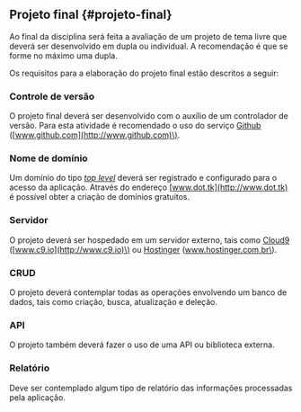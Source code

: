 ## Projeto final {#projeto-final}

Ao final da disciplina será feita a avaliação de um projeto de tema livre que deverá ser desenvolvido em dupla ou individual. A recomendação é que se forme no máximo uma dupla.

Os requisitos para a elaboração do projeto final estão descritos a seguir:

### Controle de versão

O projeto final deverá ser desenvolvido com o auxílio de um controlador de versão. Para esta atividade é recomendado o uso do serviço [Github](http://github.com) \([www.github.com](http://www.github.com)\).

### Nome de domínio

Um domínio do tipo [_top level_](https://en.wikipedia.org/wiki/List_of_Internet_top-level_domains) deverá ser registrado e configurado para o acesso da aplicação. Através do endereço [www.dot.tk](http://www.dot.tk) é possível obter a criação de domínios gratuitos.

### Servidor

O projeto deverá ser hospedado em um servidor externo, tais como [Cloud9](http://c9.io) \([www.c9.io](http://www.c9.io)\) ou [Hostinger](http://www.hostinger.com.br) \(www.hostinger.com.br\).

### CRUD

O projeto deverá contemplar todas as operações envolvendo um banco de dados, tais como criação, busca, atualização e deleção.

### API

O projeto também deverá fazer o uso de uma API ou biblioteca externa.

### Relatório

Deve ser contemplado algum tipo de relatório das informações processadas pela aplicação.

